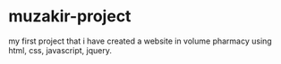 # muzakir-project
my first project that i have created a website in volume pharmacy using html, css, javascript, jquery.
